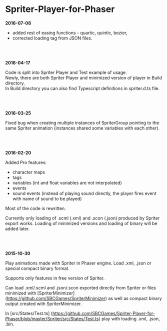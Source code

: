 # Spriter-Player-for-Phaser
**2016-07-08**

- added rest of easing functions - quartic, quintic, bezier,
- corrected loading tag from JSON files.

</br>
</br>

**2016-04-17**

Code is split into Spriter Player and Test example of usage.</br>
Newly, there are both Spriter Player and minimized version of player in Build directory.</br>
In Build directory you can also find Typescript definitions in spriter.d.ts file.

</br>
</br>

**2016-03-25**

Fixed bug when creating multiple instances of SpriterGroup pointing to the same Spriter animation (instances shared some variables with each other).

</br>
</br>

**2016-02-20**

Added Pro features:
 - character maps
 - tags
 - variables (int and float variables are not interpolated)
 - events
 - sound events (instead of playing sound directly, the player fires event with name of sound to be played)

Most of the code is rewritten.
 
Currently only loading of .scml (.xml) and .scon (.json) produced by Spriter export works. Loading of minimized versions and loading of binary will be added later.

</br>
</br>

**2015-10-30**

Play animations made with Spriter in Phaser engine. Load .xml, .json or special compact binary format.

Supports only features in free version of Spriter.

Can load .xml/.scml and .json/.scon exported directly from Spriter or files minimized with [SpriterMinimizer] (https://github.com/SBCGames/SpriterMinimizer) as well as compact binary output created with SpriterMinimizer.

In [src/States/Test.ts] (https://github.com/SBCGames/Spriter-Player-for-Phaser/blob/master/Spriter/src/States/Test.ts) play with loading .xml, .json, .bin.

